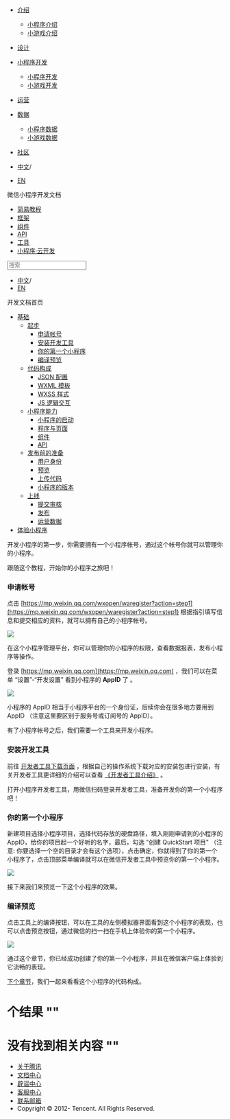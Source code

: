 <div class="book with-summary">

<div class="head">

<div class="head_box">

# [](javascript:; "_('微信公众平台 小程序')")

<div class="header_ctrls">

*   [介绍](javascript:;)
    *   [小程序介绍](https://developers.weixin.qq.com/miniprogram/introduction/index.html?t=18101520)
    *   [小游戏介绍](https://developers.weixin.qq.com/minigame/introduction/index.html?t=18101520)
*   [设计](https://developers.weixin.qq.com/miniprogram/design/index.html?t=18101520)
*   [小程序开发](javascript:;)
    *   [小程序开发](https://developers.weixin.qq.com/miniprogram/dev/index.html?t=18101520)
    *   [小游戏开发](https://developers.weixin.qq.com/minigame/dev/index.html?t=18101520)
*   [运营](https://developers.weixin.qq.com/miniprogram/product/index.html?t=18101520)
*   [数据](javascript:;)
    *   [小程序数据](https://developers.weixin.qq.com/miniprogram/analysis/index.html?t=18101520)
    *   [小游戏数据](https://developers.weixin.qq.com/minigame/analysis/index.html?t=18101520)
*   [社区](https://developers.weixin.qq.com/)

*   [中文](https://developers.weixin.qq.com/miniprogram/dev/index.html?t=18101520)<span class="split-line">/</span>
*   [EN](https://developers.weixin.qq.com/miniprogram/en/dev/index.html?t=18101520)

</div>

</div>

</div>

<div class="sub_nav_box">

<div class="sub_nav_inner">

<div class="book-summary-opr" id="js-book-summary-opr"><a class="book-summary-btn"></a></div>

<div class="top_sub_nav">

<div class="top_title_wap"><span class="icon_title icon_dev"></span>

微信小程序开发文档

</div>

*   [简易教程](.)
*   [框架](./framework/MINA.html)
*   [组件](./component/)
*   [API](./api/network/download/wx.downloadFile.html)
*   [工具](./devtools/devtools.html)
*   [小程序·云开发](./wxcloud/basis/getting-started.html)

</div>

<div id="book-search-input" role="search">

<form><label for="search-input" class="search-icon" id="js-search-icon"></label><input type="text" id="search-input" name="search-input" placeholder="搜索"> </form>

</div>

*   [中文](https://developers.weixin.qq.com/miniprogram/dev/index.html?t=18101520)<span class="split-line">/</span>
*   [EN](https://developers.weixin.qq.com/miniprogram/en/dev/index.html?t=18101520)

</div>

</div>

<div class="book-summary">

<div class="book-summary-home" id="js-summary-home"><a><span class="icon_home_s icon_dev"></span><span class="s_title_2">开发文档首页</span></a></div>

<nav role="navigation">

*   [基础](.)
    *   [起步](.)
        *   [申请帐号](.#申请帐号)
        *   [安装开发工具](.#安装开发工具)
        *   [你的第一个小程序](.#你的第一个小程序)
        *   [编译预览](.#编译预览)
    *   [代码构成](./quickstart/basic/file.html)
        *   [JSON 配置](./quickstart/basic/file.html#json-配置)
        *   [WXML 模板](./quickstart/basic/file.html#wxml-模板)
        *   [WXSS 样式](./quickstart/basic/file.html#wxss-样式)
        *   [JS 逻辑交互](./quickstart/basic/file.html#js-交互逻辑)
    *   [小程序能力](./quickstart/basic/framework.html)
        *   [小程序的启动](./quickstart/basic/framework.html#小程序的启动)
        *   [程序与页面](./quickstart/basic/framework.html#程序与页面)
        *   [组件](./quickstart/basic/framework.html#组件)
        *   [API](./quickstart/basic/framework.html#api)
    *   [发布前的准备](./quickstart/basic/role.html)
        *   [用户身份](./quickstart/basic/role.html#用户身份)
        *   [预览](./quickstart/basic/role.html#预览)
        *   [上传代码](./quickstart/basic/role.html#上传代码)
        *   [小程序的版本](./quickstart/basic/role.html#小程序的版本)
    *   [上线](./quickstart/basic/release.html)
        *   [提交审核](./quickstart/basic/release.html#提交审核)
        *   [发布](./quickstart/basic/release.html#发布)
        *   [运营数据](./quickstart/basic/release.html#运营数据)
*   [体验小程序](./demo.html)

</nav>

</div>

<div class="book-body">

<div class="body-inner">

<div class="page-wrapper" tabindex="-1" role="main">

<div class="page-inner">

<div id="book-search-results">

<div class="search-noresults">

<section class="normal markdown-section">

开发小程序的第一步，你需要拥有一个小程序帐号，通过这个帐号你就可以管理你的小程序。

跟随这个教程，开始你的小程序之旅吧！

### 申请帐号

点击 [https://mp.weixin.qq.com/wxopen/waregister?action=step1](https://mp.weixin.qq.com/wxopen/waregister?action=step1) 根据指引填写信息和提交相应的资料，就可以拥有自己的小程序帐号。

![](https://developers.weixin.qq.com/miniprogram/dev/image/quickstart/basic/register.png?t=18101520)

在这个小程序管理平台，你可以管理你的小程序的权限，查看数据报表，发布小程序等操作。

登录 [https://mp.weixin.qq.com](https://mp.weixin.qq.com) ，我们可以在菜单 “设置”-“开发设置” 看到小程序的 **AppID** 了 。

![](https://developers.weixin.qq.com/miniprogram/dev/image/quickstart/basic/setting.png?t=18101520)

小程序的 AppID 相当于小程序平台的一个身份证，后续你会在很多地方要用到 AppID （注意这里要区别于服务号或订阅号的 AppID）。

有了小程序帐号之后，我们需要一个工具来开发小程序。

### 安装开发工具

前往 [开发者工具下载页面](https://developers.weixin.qq.com/miniprogram/dev/devtools/download.html?t=18101520) ，根据自己的操作系统下载对应的安装包进行安装，有关开发者工具更详细的介绍可以查看 [《开发者工具介绍》](https://developers.weixin.qq.com/miniprogram/dev/devtools/devtools.html?t=18101520) 。

打开小程序开发者工具，用微信扫码登录开发者工具，准备开发你的第一个小程序吧！

### 你的第一个小程序

新建项目选择小程序项目，选择代码存放的硬盘路径，填入刚刚申请到的小程序的 AppID，给你的项目起一个好听的名字，最后，勾选 "创建 QuickStart 项目" （注意: 你要选择一个空的目录才会有这个选项），点击确定，你就得到了你的第一个小程序了，点击顶部菜单编译就可以在微信开发者工具中预览你的第一个小程序。

![](https://developers.weixin.qq.com/miniprogram/dev/image/quickstart/basic/first-program.png?t=18101520)

接下来我们来预览一下这个小程序的效果。

### 编译预览

点击工具上的编译按钮，可以在工具的左侧模拟器界面看到这个小程序的表现，也可以点击预览按钮，通过微信的扫一扫在手机上体验你的第一个小程序。

![](https://developers.weixin.qq.com/miniprogram/dev/image/quickstart/basic/preview.jpg?t=18101520)

通过这个章节，你已经成功创建了你的第一个小程序，并且在微信客户端上体验到它流畅的表现。

[下个章节](quickstart/basic/file.html)，我们一起来看看这个小程序的代码构成。

</section>

</div>

<div class="search-results">

<div class="has-results">

# <span class="search-results-count"></span>个结果 "<span class="search-query"></span>"

</div>

<div class="no-results">

# 没有找到相关内容 "<span class="search-query"></span>"

</div>

</div>

</div>

</div>

</div>

<div class="foot" id="footer">

*   [关于腾讯](https://www.tencent.com/)
*   [文档中心](https://developers.weixin.qq.com/miniprogram/introduction/index.html)
*   [辟谣中心](https://mp.weixin.qq.com/cgi-bin/opshowpage?action=dispelinfo)
*   [客服中心](https://kf.qq.com/product/wx_xcx.html)
*   [联系邮箱](mailto:weixinmp@qq.com)
*   Copyright © 2012-<span id="s_copyright_year"></span> Tencent. All Rights Reserved.

</div>

</div>

[](./framework/MINA.html)</div>

</div>